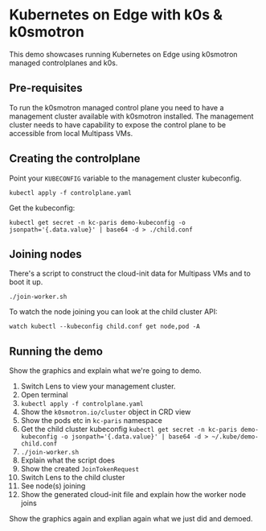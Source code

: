 # Kubernetes on Edge with k0s & k0smotron

This demo showcases running Kubernetes on Edge using k0smotron managed controlplanes and k0s.

## Pre-requisites

To run the k0smotron managed control plane you need to have a management cluster available with k0smotron installed. The management cluster needs to have capability to expose the control plane to be accessible from local Multipass VMs.

## Creating the controlplane

Point your `KUBECONFIG` variable to the management cluster kubeconfig.

```shell
kubectl apply -f controlplane.yaml 
```

Get the kubeconfig:

```shell
kubectl get secret -n kc-paris demo-kubeconfig -o jsonpath='{.data.value}' | base64 -d > ./child.conf
```

## Joining nodes

There's a script to construct the cloud-init data for Multipass VMs and to boot it up.

```shell
./join-worker.sh
```

To watch the node joining you can look at the child cluster API:

```shell
watch kubectl --kubeconfig child.conf get node,pod -A
```

## Running the demo

Show the graphics and explain what we're going to demo.

1. Switch Lens to view your management cluster.
2. Open terminal
3. `kubectl apply -f controlplane.yaml`
4. Show the `k0smotron.io/cluster` object in CRD view
5. Show the pods etc in `kc-paris` namespace
6. Get the child cluster kubeconfig `kubectl get secret -n kc-paris demo-kubeconfig -o jsonpath='{.data.value}' | base64 -d > ~/.kube/demo-child.conf`
7. `./join-worker.sh`
8. Explain what the script does
9. Show the created `JoinTokenRequest`
10. Switch Lens to the child cluster
11. See node(s) joining
12. Show the generated cloud-init file and explain how the worker node joins

Show the graphics again and explian again what we just did and demoed.
